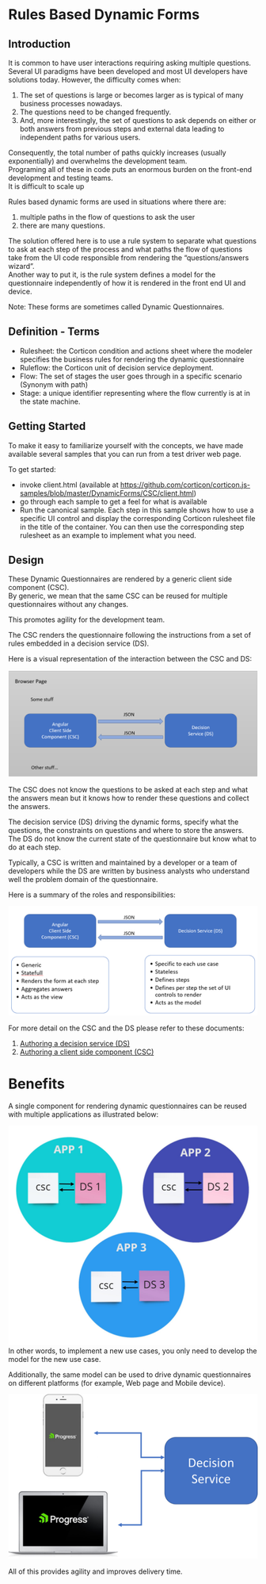 # Rules Based Dynamic Forms

## Introduction

It is common to have user interactions requiring asking multiple questions. 
Several UI paradigms have been developed and most UI developers have solutions today.  However, the difficulty comes when:
1)	The set of questions is large or becomes larger as is typical of many business processes nowadays.
2)	The questions need to be changed frequently.
3)	And, more interestingly, the set of questions to ask depends on either or both answers from previous steps 
      and external data leading to independent paths for various users.

Consequently, the total number of paths quickly increases (usually exponentially) and overwhelms the development team.   
Programing all of these in code puts an enormous burden on the front-end development and testing teams.  
It is difficult to scale up

Rules based dynamic forms are used in situations where there are:
1. multiple paths in the flow of questions to ask the user
2. there are many questions.

The solution offered here is to use a rule system to separate what questions to ask at each step of the process 
and what paths the flow of questions take from the UI code responsible from rendering the “questions/answers wizard”.  
Another way to put it, is the rule system defines a model for the questionnaire independently of how it is rendered in the
front end UI and device.

Note: These forms are sometimes called Dynamic Questionnaires.  

## Definition - Terms

* Rulesheet: the Corticon condition and actions sheet where the modeler specifies the business rules for rendering the dynamic questionnaire
* Ruleflow: the Corticon unit of decision service deployment.
* Flow: The set of stages the user goes through in a specific scenario (Synonym with path)
* Stage: a unique identifier representing where the flow currently is at in the state machine.


## Getting Started

To make it easy to familiarize yourself with the concepts, we have made available several samples 
that you can run from a test driver web page.

To get started:
* invoke client.html (available at https://github.com/corticon/corticon.js-samples/blob/master/DynamicForms/CSC/client.html)
* go through each sample to get a feel for what is available
* Run the canonical sample. Each step in this sample shows how to use a specific UI control and display
the corresponding Corticon rulesheet file in the title of the container.  You can then use the corresponding step rulesheet as an example to implement what you need.
  
## Design

These Dynamic Questionnaires are rendered by a generic client side component (CSC).  
By generic, we mean that the same CSC can be reused for multiple questionnaires without 
any changes.  

This promotes agility for the development team.

The CSC renders the questionnaire following the instructions from a set of rules 
embedded in a decision service (DS).

Here is a visual representation of the interaction between the CSC and DS:

![Big picture view](docs/images/bigPic.PNG)

The CSC does not know the questions to be asked at each step and what the answers mean but it knows
how to render these questions and collect the answers.

The decision service (DS) driving the dynamic forms, specify what the questions, the constraints on questions and where to store the
answers.  The DS do not know the current state of the questionnaire but know what to do at each step.

Typically, a CSC is written and maintained by a developer or a team of developers while the DS are written by business analysts 
who understand well the problem domain of the questionnaire.

Here is a summary of the roles and responsibilities:

![Big picture view](docs/images/RolesResponsibilities.PNG)

For more detail on the CSC and the DS please refer to these documents:
1. [Authoring a decision service (DS)](docs/AuthoringDecisionService.md)
2. [Authoring a client side component (CSC)](docs/AuthoringClientSideComponents.md)


# Benefits

A single component for rendering dynamic questionnaires can be reused with multiple 
applications as illustrated below:

![Reuse CSC across applications](docs/images/ReuseCSCAcrossApps.jpg)
In other words, to implement a new use cases, you only need to develop the model for the new use case. 

Additionally, the same model can be used to drive dynamic questionnaires on different platforms 
(for example, Web page and Mobile device).

![Web page and Mobile device](docs/images/SameModelforDifferentRenderers.png)

All of this provides agility and improves delivery time.
